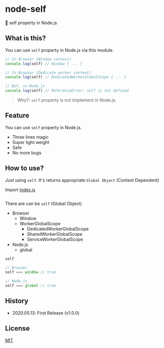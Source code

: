 # node-self
🤙 self property in Node.js

## What is this?

You can use `self` property in Node.js via this module.

```javascript
// In Browser (Window context)
console.log(self) // Window { ... }

// In Browser (Dedicate worker context)
console.log(self) // DedicatedWorkerGlobalScope { ... }

// But, in Node.js
console.log(self) // ReferenceError: self is not defined
```

> Why?: `self` property is not implement in Node.js.

## Feature

You can use `self` property in Node.js.

- Three lines magic
- Super light weight
- Safe
- No more bugs

## How to use?

Just using `self`. It's returns appropriate `Global Object` (Context Dependent)

Import [index.js](./index.js)
```
```


There are can be `self` (Global Object)

- Browser
  - Window
  - WorkerGlobalScope
    - DedicatedWorkerGlobalScope
    - SharedWorkerGlobalScope
    - ServiceWorkerGlobalScope
- Node.js
  - global



```javascript
self

// Browser
self === window // true

// Node.js
self === global // true
```

## History

- 2020.05.13: First Release (v1.0.0)

## License

[MIT](./LICENSE)
